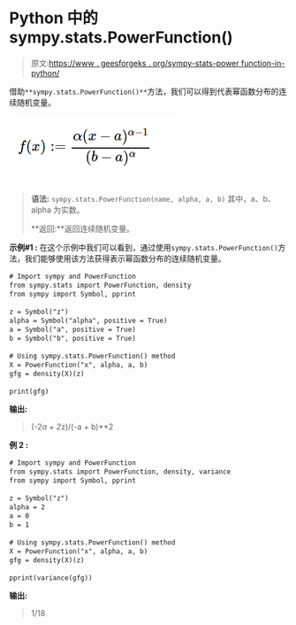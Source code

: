 # Python 中的 sympy.stats.PowerFunction()

> 原文:[https://www . geesforgeks . org/sympy-stats-power function-in-python/](https://www.geeksforgeeks.org/sympy-stats-powerfunction-in-python/)

借助`**sympy.stats.PowerFunction()**`方法，我们可以得到代表幂函数分布的连续随机变量。

![](img/6fc3ac3b15411a9369b929512b2efe4e.png)

> **语法:** `sympy.stats.PowerFunction(name, alpha, a, b)`
> 其中，a、b、alpha 为实数。
> 
> **返回:**返回连续随机变量。

**示例#1 :**
在这个示例中我们可以看到，通过使用`sympy.stats.PowerFunction()`方法，我们能够使用该方法获得表示幂函数分布的连续随机变量。

```
# Import sympy and PowerFunction
from sympy.stats import PowerFunction, density
from sympy import Symbol, pprint

z = Symbol("z")
alpha = Symbol("alpha", positive = True)
a = Symbol("a", positive = True)
b = Symbol("b", positive = True)

# Using sympy.stats.PowerFunction() method
X = PowerFunction("x", alpha, a, b)
gfg = density(X)(z)

print(gfg)
```

**输出:**

> (-2*a + 2*z)/(-a + b)**2

**例 2 :**

```
# Import sympy and PowerFunction
from sympy.stats import PowerFunction, density, variance
from sympy import Symbol, pprint

z = Symbol("z")
alpha = 2
a = 0
b = 1

# Using sympy.stats.PowerFunction() method
X = PowerFunction("x", alpha, a, b)
gfg = density(X)(z)

pprint(variance(gfg))
```

**输出:**

> 1/18